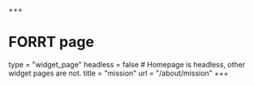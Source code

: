 +++
# FORRT page
type = "widget_page"
headless = false  # Homepage is headless, other widget pages are not.
title = "mission"
url = "/about/mission"
+++
